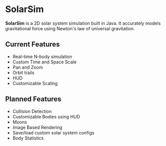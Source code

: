 # SolarSim
**SolarSim** is a 2D solar system simulation built in Java. It accurately models gravitational force using
Newton's law of universal gravitation.

## Current Features
- Real-time N-body simulation 
- Custom Time and Space Scale
- Pan and Zoom
- Orbit trails
- HUD
- Customizable Scaling
## Planned Features
- Collision Detection
- Customizable Bodies using HUD
- Moons
- Image Based Rendering
- Save/load custom solar system configs
- Body Statistics
```

